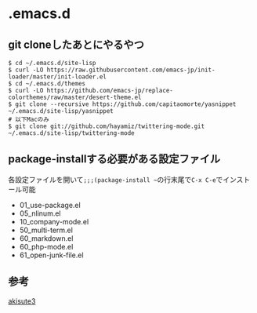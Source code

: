 # .emacs.d
## git cloneしたあとにやるやつ

    $ cd ~/.emacs.d/site-lisp
    $ curl -LO https://raw.githubusercontent.com/emacs-jp/init-loader/master/init-loader.el
    $ cd ~/.emacs.d/themes
    $ curl -LO https://github.com/emacs-jp/replace-colorthemes/raw/master/desert-theme.el
    $ git clone --recursive https://github.com/capitaomorte/yasnippet ~/.emacs.d/site-lisp/yasnippet
	# 以下Macのみ
	$ git clone git://github.com/hayamiz/twittering-mode.git ~/.emacs.d/site-lisp/twittering-mode
    
## package-installする必要がある設定ファイル
各設定ファイルを開いて`;;;(package-install ~`の行末尾で`C-x C-e`でインストール可能

- 01_use-package.el
- 05_nlinum.el
- 10_company-mode.el
- 50_multi-term.el
- 60_markdown.el
- 60_php-mode.el
- 61_open-junk-file.el

## 参考
[akisute3](https://github.com/akisute3/dotfiles/tree/master/.emacs.d)

